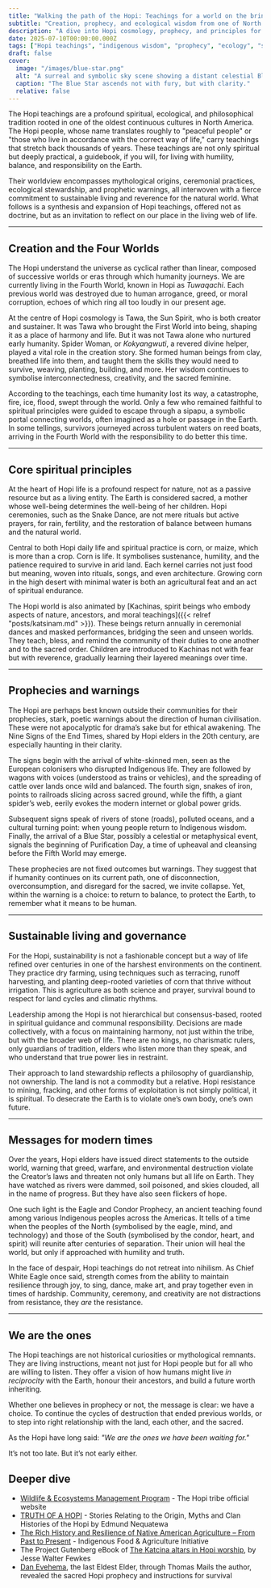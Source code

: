 ```yaml
---
title: "Walking the path of the Hopi: Teachings for a world on the brink"
subtitle: "Creation, prophecy, and ecological wisdom from one of North America’s oldest Indigenous cultures"
description: "A dive into Hopi cosmology, prophecy, and principles for sustainable living. From the Four Worlds to the Blue Star Kachina, Hopi teachings offer a profound roadmap for survival and renewal in times of crisis."
date: 2025-07-10T00:00:00.000Z
tags: ["Hopi teachings", "indigenous wisdom", "prophecy", "ecology", "spiritual teachings", "sustainability", "decolonisation", "fourth world"]
draft: false
cover:
  image: "/images/blue-star.png"
  alt: "A surreal and symbolic sky scene showing a distant celestial Blue Star rising on the horizon over a quiet Earth. Below, subtle symbols like iron rails, spider webs, and winding roads are etched into the land, representing the Hopi Nine Signs of societal imbalance." 
  caption: "The Blue Star ascends not with fury, but with clarity."
  relative: false
---
```


The Hopi teachings are a profound spiritual, ecological, and philosophical tradition rooted in one of the oldest continuous cultures in North America. The Hopi people, whose name translates roughly to "peaceful people" or "those who live in accordance with the correct way of life," carry teachings that stretch back thousands of years. These teachings are not only spiritual but deeply practical, a guidebook, if you will, for living with humility, balance, and responsibility on the Earth.

Their worldview encompasses mythological origins, ceremonial practices, ecological stewardship, and prophetic warnings, all interwoven with a fierce commitment to sustainable living and reverence for the natural world. What follows is a synthesis and expansion of Hopi teachings, offered not as doctrine, but as an invitation to reflect on our place in the living web of life.

---

## Creation and the Four Worlds

The Hopi understand the universe as cyclical rather than linear, composed of successive worlds or eras through which humanity journeys. We are currently living in the Fourth World, known in Hopi as *Tuwaqachi*. Each previous world was destroyed due to human arrogance, greed, or moral corruption, echoes of which ring all too loudly in our present age.

At the centre of Hopi cosmology is Tawa, the Sun Spirit, who is both creator and sustainer. It was Tawa who brought the First World into being, shaping it as a place of harmony and life. But it was not Tawa alone who nurtured early humanity. Spider Woman, or *Kokyangwuti*, a revered divine helper, played a vital role in the creation story. She formed human beings from clay, breathed life into them, and taught them the skills they would need to survive, weaving, planting, building, and more. Her wisdom continues to symbolise interconnectedness, creativity, and the sacred feminine.

According to the teachings, each time humanity lost its way, a catastrophe, fire, ice, flood, swept through the world. Only a few who remained faithful to spiritual principles were guided to escape through a sipapu, a symbolic portal connecting worlds, often imagined as a hole or passage in the Earth. In some tellings, survivors journeyed across turbulent waters on reed boats, arriving in the Fourth World with the responsibility to do better this time.

---

## Core spiritual principles

At the heart of Hopi life is a profound respect for nature, not as a passive resource but as a living entity. The Earth is considered sacred, a mother whose well-being determines the well-being of her children. Hopi ceremonies, such as the Snake Dance, are not mere rituals but active prayers, for rain, fertility, and the restoration of balance between humans and the natural world.

Central to both Hopi daily life and spiritual practice is corn, or maize, which is more than a crop. Corn is life. It symbolises sustenance, humility, and the patience required to survive in arid land. Each kernel carries not just food but meaning, woven into rituals, songs, and even architecture. Growing corn in the high desert with minimal water is both an agricultural feat and an act of spiritual endurance.

The Hopi world is also animated by [Kachinas, spirit beings who embody aspects of nature, ancestors, and moral teachings]({{< relref "posts/katsinam.md" >}}). These beings return annually in ceremonial dances and masked performances, bridging the seen and unseen worlds. They teach, bless, and remind the community of their duties to one another and to the sacred order. Children are introduced to Kachinas not with fear but with reverence, gradually learning their layered meanings over time.

---

## Prophecies and warnings

The Hopi are perhaps best known outside their communities for their prophecies, stark, poetic warnings about the direction of human civilisation. These were not apocalyptic for drama’s sake but for ethical awakening. The Nine Signs of the End Times, shared by Hopi elders in the 20th century, are especially haunting in their clarity.

The signs begin with the arrival of white-skinned men, seen as the European colonisers who disrupted Indigenous life. They are followed by wagons with voices (understood as trains or vehicles), and the spreading of cattle over lands once wild and balanced. The fourth sign, snakes of iron, points to railroads slicing across sacred ground, while the fifth, a giant spider’s web, eerily evokes the modern internet or global power grids.

Subsequent signs speak of rivers of stone (roads), polluted oceans, and a cultural turning point: when young people return to Indigenous wisdom. Finally, the arrival of a Blue Star, possibly a celestial or metaphysical event, signals the beginning of Purification Day, a time of upheaval and cleansing before the Fifth World may emerge.

These prophecies are not fixed outcomes but warnings. They suggest that if humanity continues on its current path, one of disconnection, overconsumption, and disregard for the sacred, we invite collapse. Yet, within the warning is a choice: to return to balance, to protect the Earth, to remember what it means to be human.

---

## Sustainable living and governance

For the Hopi, sustainability is not a fashionable concept but a way of life refined over centuries in one of the harshest environments on the continent. They practice dry farming, using techniques such as terracing, runoff harvesting, and planting deep-rooted varieties of corn that thrive without irrigation. This is agriculture as both science and prayer, survival bound to respect for land cycles and climatic rhythms.

Leadership among the Hopi is not hierarchical but consensus-based, rooted in spiritual guidance and communal responsibility. Decisions are made collectively, with a focus on maintaining harmony, not just within the tribe, but with the broader web of life. There are no kings, no charismatic rulers, only guardians of tradition, elders who listen more than they speak, and who understand that true power lies in restraint.

Their approach to land stewardship reflects a philosophy of guardianship, not ownership. The land is not a commodity but a relative. Hopi resistance to mining, fracking, and other forms of exploitation is not simply political, it is spiritual. To desecrate the Earth is to violate one’s own body, one’s own future.

---

## Messages for modern times

Over the years, Hopi elders have issued direct statements to the outside world, warning that greed, warfare, and environmental destruction violate the Creator’s laws and threaten not only humans but all life on Earth. They have watched as rivers were dammed, soil poisoned, and skies clouded, all in the name of progress. But they have also seen flickers of hope.

One such light is the Eagle and Condor Prophecy, an ancient teaching found among various Indigenous peoples across the Americas. It tells of a time when the peoples of the North (symbolised by the eagle, mind, and technology) and those of the South (symbolised by the condor, heart, and spirit) will reunite after centuries of separation. Their union will heal the world, but only if approached with humility and truth.

In the face of despair, Hopi teachings do not retreat into nihilism. As Chief White Eagle once said, strength comes from the ability to maintain resilience through joy, to sing, dance, make art, and pray together even in times of hardship. Community, ceremony, and creativity are not distractions from resistance, they *are* the resistance.

---

## We are the ones

The Hopi teachings are not historical curiosities or mythological remnants. They are living instructions, meant not just for Hopi people but for all who are willing to listen. They offer a vision of how humans might live *in reciprocity* with the Earth, honour their ancestors, and build a future worth inheriting.

Whether one believes in prophecy or not, the message is clear: we have a choice. To continue the cycles of destruction that ended previous worlds, or to step into right relationship with the land, each other, and the sacred.

As the Hopi have long said: *"We are the ones we have been waiting for."*

It’s not too late. But it’s not early either.

## Deeper dive

* [Wildlife & Ecosystems Management Program](https://www.hopi-nsn.gov/tribal-services/department-natural-resources-2/wildlife-ecosystems/) - The Hopi tribe official website
* [TRUTH OF A HOPI](https://www.sacred-texts.com/nam/hopi/toah/index.htm) - Stories Relating to the Origin, Myths and Clan Histories of the Hopi by Edmund Nequatewa
* [The Rich History and Resilience of Native American Agriculture – From Past to Present](https://indigenousfoodandag.com/news/press-release/nahm24/) - Indigenous Food & Agriculture Initiative
* The Project Gutenberg eBook of [The Katcina altars in Hopi worship](https://www.gutenberg.org/files/70166/70166-h/70166-h.htm), by Jesse Walter Fewkes
* [Dan Evehema](https://en.wikipedia.org/wiki/Dan_Evehema), the last Eldest Elder, through Thomas Mails the author, revealed the sacred Hopi prophecy and instructions for survival

